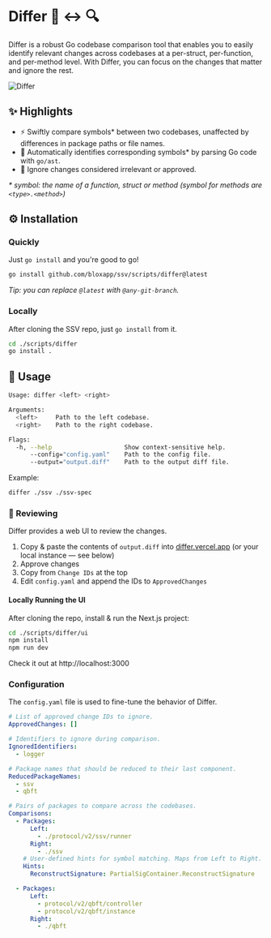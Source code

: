 # Differ :mag_right: :left_right_arrow: :mag:

Differ is a robust Go codebase comparison tool that enables you to easily identify relevant changes across codebases at a per-struct, per-function, and per-method level. With Differ, you can focus on the changes that matter and ignore the rest.

![Differ](https://dummyimage.com/600x200/000/fff&text=Differ)

## :sparkles: Highlights

- :zap: Swiftly compare symbols\* between two codebases, unaffected by differences in package paths or file names.
- :link: Automatically identifies corresponding symbols\* by parsing Go code with `go/ast`.
- :see_no_evil: Ignore changes considered irrelevant or approved.

_\* symbol: the name of a function, struct or method (symbol for methods are `<type>.<method>`)_

## :gear: Installation

### Quickly

Just `go install` and you're good to go!

```bash
go install github.com/bloxapp/ssv/scripts/differ@latest
```

_Tip: you can replace `@latest` with `@any-git-branch`._

### Locally

After cloning the SSV repo, just `go install` from it.

```bash
cd ./scripts/differ
go install .
```

## :rocket: Usage

```bash
Usage: differ <left> <right>

Arguments:
  <left>     Path to the left codebase.
  <right>    Path to the right codebase.

Flags:
  -h, --help                    Show context-sensitive help.
      --config="config.yaml"    Path to the config file.
      --output="output.diff"    Path to the output diff file.
```

Example:

```bash
differ ./ssv ./ssv-spec
```

### 👀 Reviewing

Differ provides a web UI to review the changes.

1. Copy & paste the contents of `output.diff` into [differ.vercel.app](https://differ.vercel.app) (or your local instance — see below)
2. Approve changes
3. Copy from `Change IDs` at the top
4. Edit `config.yaml` and append the IDs to `ApprovedChanges`

#### Locally Running the UI

After cloning the repo, install & run the Next.js project:

```bash
cd ./scripts/differ/ui
npm install
npm run dev
```

Check it out at http://localhost:3000

### Configuration

The `config.yaml` file is used to fine-tune the behavior of Differ.

```yaml
# List of approved change IDs to ignore.
ApprovedChanges: []

# Identifiers to ignore during comparison.
IgnoredIdentifiers:
  - logger

# Package names that should be reduced to their last component.
ReducedPackageNames:
  - ssv
  - qbft

# Pairs of packages to compare across the codebases.
Comparisons:
  - Packages:
      Left:
        - ./protocol/v2/ssv/runner
      Right:
        - ./ssv
    # User-defined hints for symbol matching. Maps from Left to Right.
    Hints:
      ReconstructSignature: PartialSigContainer.ReconstructSignature

  - Packages:
      Left:
        - protocol/v2/qbft/controller
        - protocol/v2/qbft/instance
      Right:
        - ./qbft
```
